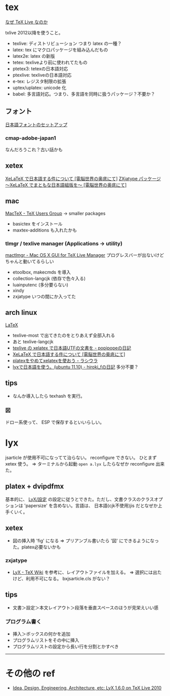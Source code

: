 tex
====

[なぜ TeX Live なのか](http://fugenji.org/~thomas/texlive-guide/why.html)

txlive 2012以降を使うこと。

* texlive: ディストリビューション つまり latex の一種？
* latex: tex にマクロパッケージを組み込んだもの
* latex2e: latex の新版
* tetex: texliveより前に使われてたもの
* ptetex3: tetexの日本語対応
* ptexlive: texliveの日本語対応
* e-tex: レジスタ制限の拡張
* uptex/uplatex: unicode 化
* babel: 多言語対応。つまり、多言語を同時に扱うパッケージ？不要か？

## フォント

[日本語フォントのセットアップ](http://www.fugenji.org/~thomas/texlive-guide/font_setup.html)

### cmap-adobe-japan1

なんだろうこれ？古い話かも

## xetex

[XeLaTeX で日本語する件について [電脳世界の奥底にて]](http://zrbabbler.sp.land.to/xelatex.html#sec-zxjatype)
[ZXjatype パッケージ ～XeLaTeX でまともな日本語組版を～ [電脳世界の奥底にて]](http://zrbabbler.sp.land.to/zxjatype.html)

## mac

[MacTeX - TeX Users Group](http://www.tug.org/mactex/)
-> smaller packages

* basictex をインストール
* maxtex-additions も入れたかも

###  tlmgr / texlive manager (Applications -> utility)

[mactlmgr - Mac OS X GUI for TeX Live Manager](http://code.google.com/p/mactlmgr/)
プログレスバーが出ないけどちゃんと動いてるらしい

* etoolbox, makecmds を導入
* collection-langcjk (依存で色々入る)
* luainputenc (多分要らない)
* xindy
* zxjatype いつの間にか入ってた

## arch linux

[LaTeX](https://wiki.archlinux.org/index.php/LaTeX)

* texlive-most で出てきたのをとりあえず全部入れる
* あと texlive-langcjk
* [texlive の xelatex で日本語UTFの文書を - popipopeの日記](http://d.hatena.ne.jp/popipope/20110514/1305374592)
* [XeLaTeX で日本語する件について [電脳世界の奥底にて]](http://zrbabbler.sp.land.to/xelatex.html)
* [platexをやめてxelatexを使おう - ラシウラ](http://d.hatena.ne.jp/bellbind/20101105/1288966798)
* [lyxで日本語を使う。(ubuntu 11.10) - hiroki_fの日記](http://d.hatena.ne.jp/hiroki_f/20111114/1321227216) 多分不要？

## tips

* なんか導入したら texhash を実行。

### 図

ドロー系使って、 ESP で保存するといいらしい。

# lyx 

jsarticle が使用不可になってて治らない。 reconfigure できない。
ひとまず xetex 使う。
=> ターミナルから起動 `open a.lyx` したらなぜか reconfigure 出来た。

## platex + dvipdfmx

基本的に、 [LyX/設定](http://oku.edu.mie-u.ac.jp/~okumura/texwiki/?LyX%2F%E8%A8%AD%E5%AE%9A) の設定に従うとできた。ただし、文書クラスのクラスオプションは 'papersize' を含めない。言語は、 日本語(cjk不使用)jis だとなぜか上手くいく。

## xetex

* 図の挿入時 'fig' になる
  => プリアンブル書いたら '図' にできるようになった。platex必要ないかも

### zxjatype

* [LyX - TeX Wiki](http://oku.edu.mie-u.ac.jp/~okumura/texwiki/?LyX) を参考に、レイアウトファイルを加える。
  => 選択には出たけど、利用不可になる。 bxjsarticle.cls がない？

## tips

* 文書＞設定＞本文レイアウト＞段落を垂直スペースのほうが見栄えいい感

### プログラム書く

* 挿入＞ボックスの何かを追加
* プログラムリストをその中に挿入
* プログラムリストの設定から長い行を分割とかすべき

**************

# その他の ref

* [Idea, Design, Engineering, Architecture, etc: LyX 1.6.0 on TeX Live 2010](http://voidptr.seesaa.net/article/182189330.html)
